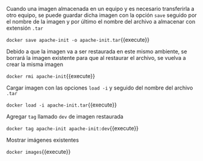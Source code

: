 Cuando una imagen almacenada en un equipo y es necesario transferirla a otro equipo, se puede guardar dicha imagen con la opción `save` seguido por el nombre de la imagen y por último el nombre del archivo a almacenar con extensión `.tar`

`docker save apache-init -o apache-init.tar`{{execute}}

Debido a que la imagen va a ser restaurada en este mismo ambiente, se borrará la imagen existente para que al restaurar el archivo, se vuelva a crear la misma imagen

`docker rmi apache-init`{{execute}}

Cargar imagen con las opciones `load -i` y seguido del nombre del archivo `.tar`

`docker load -i apache-init.tar`{{execute}}

Agregar `tag` llamado `dev` de imagen restaurada

`docker tag apache-init apache-init:dev`{{execute}}

Mostrar imágenes existentes

`docker images`{{execute}}
